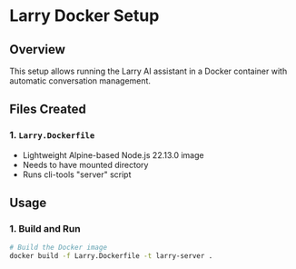 # Larry Docker Setup

## Overview

This setup allows running the Larry AI assistant in a Docker container with automatic conversation management.

## Files Created

### 1. `Larry.Dockerfile`

- Lightweight Alpine-based Node.js 22.13.0 image
- Needs to have mounted directory
- Runs cli-tools "server" script

## Usage

### 1. Build and Run

```bash
# Build the Docker image
docker build -f Larry.Dockerfile -t larry-server .
```
